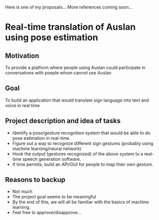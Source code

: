 Here is one of my proposals...
More references coming soon...

# Real-time translation of Auslan using pose estimation
## Motivation
To provide a platform where people using Auslan could participate in conversations with poeple whom cannot use Auslan
## Goal
To build an application that would translate sign language into text and voice in real time
## Project description and idea of tasks
-   Identify a pose/gesture recognition system that would be able to do pose estimation in real-time.
-   Figure out a way to recognize different sign gestures (probably using machine learning/neural network)
-   Hook the output (gestures recognized) of the above system to a real-time speech generation software.
-   If time permits, build an API/GUI for people to map their own gesture.
## Reasons to backup
-   Not much
-   The project goal seems to be meaningful
-   By the end of this, we will all be familiar with the basics of machine learning.
-   Feel free to approve/disapprove...
